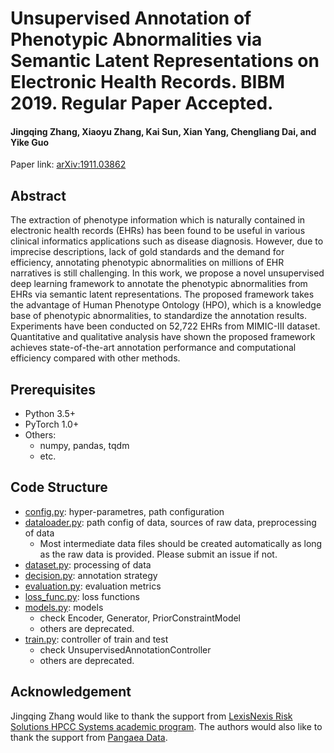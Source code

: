 # Unsupervised Annotation of Phenotypic Abnormalities via Semantic Latent Representations on Electronic Health Records. BIBM 2019. Regular Paper Accepted.

#### Jingqing Zhang, Xiaoyu Zhang, Kai Sun, Xian Yang, Chengliang Dai, and Yike Guo

Paper link: [arXiv:1911.03862](https://arxiv.org/abs/1911.03862)

## Abstract
The extraction of phenotype information which is naturally contained in 
electronic health records (EHRs) has been found to be useful in various clinical 
informatics applications such as disease diagnosis. However, due to imprecise 
descriptions, lack of gold standards and the demand for efficiency, annotating 
phenotypic abnormalities on millions of EHR narratives is still challenging. 
In this work, we propose a novel unsupervised deep learning framework to 
annotate the phenotypic abnormalities from EHRs via semantic latent representations. 
The proposed framework takes the advantage of Human Phenotype Ontology (HPO), 
which is a knowledge base of phenotypic abnormalities, to standardize the annotation 
results. Experiments have been conducted on 52,722 EHRs from MIMIC-III dataset. 
Quantitative and qualitative analysis have shown the proposed framework achieves 
state-of-the-art annotation performance and computational efficiency compared with 
other methods.

## Prerequisites
- Python 3.5+
- PyTorch 1.0+
- Others:
    - numpy, pandas, tqdm
    - etc.

## Code Structure
- [config.py](src/config.py): hyper-parametres, path configuration
- [dataloader.py](src/dataloader.py): path config of data, sources of raw data, preprocessing of data
    - Most intermediate data files should be created automatically as long as the raw data is provided. Please submit an issue if not.
- [dataset.py](src/dataset.py): processing of data
- [decision.py](src/decision.py): annotation strategy
- [evaluation.py](src/evaluation.py): evaluation metrics
- [loss_func.py](src/loss_func.py): loss functions
- [models.py](src/models.py): models
    - check Encoder, Generator, PriorConstraintModel
    - others are deprecated.
- [train.py](src/train.py): controller of train and test
    - check UnsupervisedAnnotationController
    - others are deprecated.


## Acknowledgement
Jingqing Zhang would like to thank the support from 
[LexisNexis Risk Solutions HPCC Systems academic program](https://hpccsystems.com/community/academics/imperial-college-london).
The authors would also like to thank the support from [Pangaea Data](https://www.pangaeaenterprises.co.uk/).
